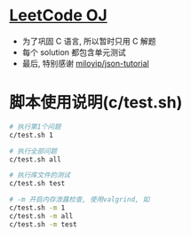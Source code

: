 # [LeetCode OJ](https://leetcode.com/)

- 为了巩固 C 语言, 所以暂时只用 C 解题
- 每个 solution 都包含单元测试
- 最后, 特别感谢 [miloyip/json-tutorial](https://github.com/miloyip/json-tutorial)

# 脚本使用说明(c/test.sh)
``` sh
# 执行第1个问题
c/test.sh 1

# 执行全部问题
c/test.sh all

# 执行库文件的测试
c/test.sh test

# -m 开启内存泄露检查, 使用valgrind, 如
c/test.sh -m 1
c/test.sh -m all
c/test.sh -m test
```
